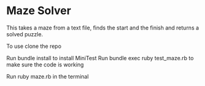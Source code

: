 # Maze Solver

This takes a maze from a text file, finds the start and the finish and returns a solved puzzle.

To use clone the repo

Run bundle install to install MiniTest
Run bundle exec ruby test_maze.rb to make sure the code is working

Run ruby maze.rb in the terminal
